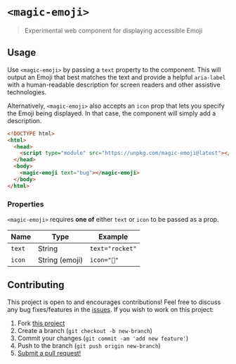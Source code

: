 # `<magic-emoji>`

> Experimental web component for displaying accessible Emoji

## Usage

Use `<magic-emoji>` by passing a `text` property to the component. This will
output an Emoji that best matches the text and provide a helpful `aria-label`
with a human-readable description for screen readers and other assistive technologies.

Alternatively, `<magic-emoji>` also accepts an `icon` prop that lets you specify
the Emoji being displayed. In that case, the component will simply add a description.

```html
<!DOCTYPE html>
<html>
  <head>
    <script type="module" src="https://unpkg.com/magic-emoji@latest"></script>
  </head>
  <body>
    <magic-emoji text="bug"></magic-emoji>
  </body>
</html>
```

### Properties

`<magic-emoji>` requires **one of** either `text` or `icon` to be passed as a prop.

| Name   | Type           | Example         |
| ------ | -------------- | --------------- |
| `text` | String         | `text="rocket"` |
| `icon` | String (emoji) | `icon="🚀"`     |

## Contributing

This project is open to and encourages contributions! Feel free to discuss any
bug fixes/features in the [issues](https://github.com/shwilliam/magic-emoji/issues).
If you wish to work on this project:

1. Fork [this project](https://github.com/shwilliam/magic-emoji)
2. Create a branch (`git checkout -b new-branch`)
3. Commit your changes (`git commit -am 'add new feature'`)
4. Push to the branch (`git push origin new-branch`)
5. [Submit a pull request!](https://github.com/shwilliam/magic-emoji/pull/new/master)
